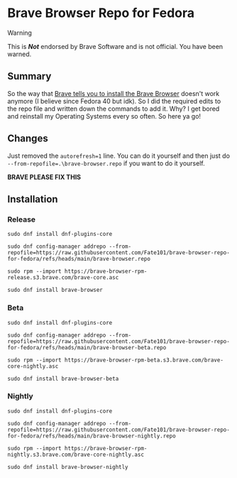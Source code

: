 # Brave Browser Repo for Fedora
> [!WARNING]  
> This is ***Not*** endorsed by Brave Software and is not official.
> You have been warned.

## Summary
So the way that [Brave tells you to install the Brave Browser](https://brave.com/linux/#fedora-rockyrhel) doesn't work anymore (I believe since Fedora 40 but idk). So I did the required edits to the repo file and written down the commands to add it.
Why? I get bored and reinstall my Operating Systems every so often. So here ya go!

## Changes
Just removed the `autorefresh=1` line. You can do it yourself and then just do `--from-repofile=.\brave-browser.repo` if you want to do it yourself.

**BRAVE PLEASE FIX THIS**

## Installation

### Release
```
sudo dnf install dnf-plugins-core

sudo dnf config-manager addrepo --from-repofile=https://raw.githubusercontent.com/Fate101/brave-browser-repo-for-fedora/refs/heads/main/brave-browser.repo

sudo rpm --import https://brave-browser-rpm-release.s3.brave.com/brave-core.asc

sudo dnf install brave-browser
```

### Beta
```
sudo dnf install dnf-plugins-core

sudo dnf config-manager addrepo --from-repofile=https://raw.githubusercontent.com/Fate101/brave-browser-repo-for-fedora/refs/heads/main/brave-browser-beta.repo

sudo rpm --import https://brave-browser-rpm-beta.s3.brave.com/brave-core-nightly.asc

sudo dnf install brave-browser-beta
```

### Nightly
```
sudo dnf install dnf-plugins-core

sudo dnf config-manager addrepo --from-repofile=https://raw.githubusercontent.com/Fate101/brave-browser-repo-for-fedora/refs/heads/main/brave-browser-nightly.repo

sudo rpm --import https://brave-browser-rpm-nightly.s3.brave.com/brave-core-nightly.asc

sudo dnf install brave-browser-nightly
```
